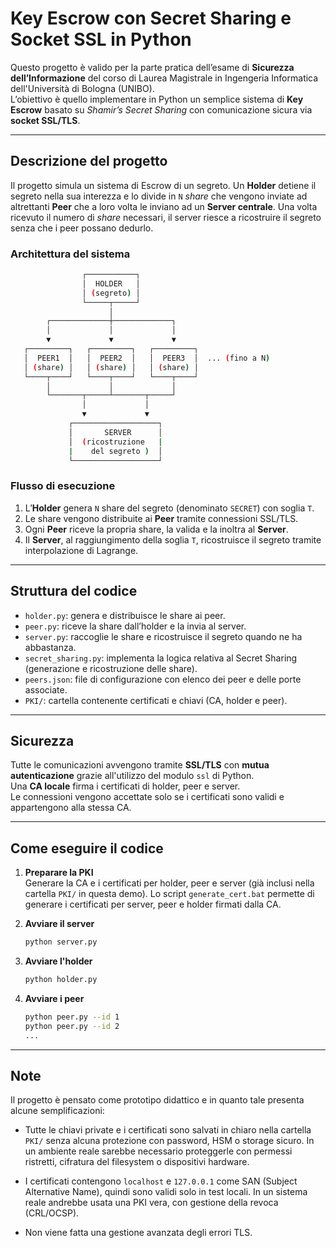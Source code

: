 # Key Escrow con Secret Sharing e Socket SSL in Python

Questo progetto è valido per la parte pratica dell’esame di **Sicurezza dell’Informazione** del corso di Laurea Magistrale in Ingengeria Informatica dell'Università di Bologna (UNIBO).  
L’obiettivo è quello implementare in Python un semplice sistema di **Key Escrow** basato su *Shamir’s Secret Sharing* con comunicazione sicura via **socket SSL/TLS**.

---

## Descrizione del progetto

Il progetto simula un sistema di Escrow di un segreto. 
Un **Holder** detiene il segreto nella sua interezza e lo divide in `N` *share* che vengono inviate ad altrettanti **Peer** che a loro volta le inviano ad un **Server centrale**.
Una volta ricevuto il numero di *share* necessari, il server riesce a ricostruire il segreto senza che i peer possano dedurlo.


### Architettura del sistema 
```bash
                ┌───────────┐
                │  HOLDER   │
                │ (segreto) │
                └─────┬─────┘
                      │
        ┌─────────────┼─────────────┐
        │             │             │
        ▼             ▼             ▼
   ┌─────────┐   ┌─────────┐   ┌─────────┐
   │  PEER1  │   │  PEER2  │   │  PEER3  │  ... (fino a N)
   │ (share) │   │ (share) │   │ (share) │
   └────┬────┘   └────┬────┘   └────┬────┘
        │             │             │
        └───────┬─────┴───────┬─────┘
                │             │
                ▼             ▼
             ┌───────────────────┐
             │       SERVER      │
             │  (ricostruzione   |
             |    del segreto )  │
             └───────────────────┘
```


### Flusso di esecuzione

1. L’**Holder** genera `N` share del segreto (denominato `SECRET`) con soglia `T`.
2. Le share vengono distribuite ai **Peer** tramite connessioni SSL/TLS.
3. Ogni **Peer** riceve la propria share, la valida e la inoltra al **Server**.
4. Il **Server**, al raggiungimento della soglia `T`, ricostruisce il segreto tramite interpolazione di Lagrange.

---

## Struttura del codice

- `holder.py`: genera e distribuisce le share ai peer.  
- `peer.py`: riceve la share dall’holder e la invia al server.  
- `server.py`: raccoglie le share e ricostruisce il segreto quando ne ha abbastanza.  
- `secret_sharing.py`: implementa la logica relativa al Secret Sharing (generazione e ricostruzione delle share).  
- `peers.json`: file di configurazione con elenco dei peer e delle porte associate.  
- `PKI/`: cartella contenente certificati e chiavi (CA, holder e peer).

---

## Sicurezza
Tutte le comunicazioni avvengono tramite **SSL/TLS** con **mutua autenticazione** grazie all'utilizzo del modulo `ssl` di Python.  
Una **CA locale** firma i certificati di holder, peer e server.  
Le connessioni vengono accettate solo se i certificati sono validi e appartengono alla stessa CA.

---

## Come eseguire il codice

1. **Preparare la PKI**  
   Generare la CA e i certificati per holder, peer e server (già inclusi nella cartella `PKI/` in questa demo).
   Lo script `generate_cert.bat` permette di generare i certificati per server, peer e holder firmati dalla CA.
    
3. **Avviare il server**  
   ```bash
   python server.py

4. **Avviare l'holder**
   ```bash
   python holder.py

5. **Avviare i peer**
   ```bash
   python peer.py --id 1
   python peer.py --id 2
   ...

---

## Note

Il progetto è pensato come prototipo didattico e in quanto tale presenta alcune semplificazioni:

- Tutte le chiavi private e i certificati sono salvati in chiaro nella cartella `PKI/` senza alcuna protezione con password, HSM o storage sicuro.
In un ambiente reale sarebbe necessario proteggerle con permessi ristretti, cifratura del filesystem o dispositivi hardware.

- I certificati contengono `localhost` e `127.0.0.1` come SAN (Subject Alternative Name), quindi sono validi solo in test locali. In un sistema reale andrebbe usata una PKI vera, con gestione della revoca (CRL/OCSP).

- Non viene fatta una gestione avanzata degli errori TLS.
